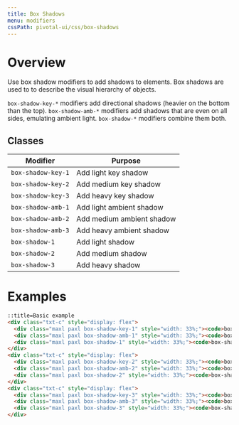 ```yaml
---
title: Box Shadows
menu: modifiers
cssPath: pivotal-ui/css/box-shadows
---
```


# Overview

Use box shadow modifiers to add shadows to elements. Box shadows are used to to describe the visual hierarchy of objects.

`box-shadow-key-*` modifiers add directional shadows (heavier on the bottom than the top). `box-shadow-amb-*` modifiers add shadows that are even on all sides, emulating ambient light. `box-shadow-*` modifiers combine them both.

## Classes

Modifier | Purpose
---------|--------
`box-shadow-key-1` | Add light key shadow
`box-shadow-key-2` | Add medium key shadow
`box-shadow-key-3` | Add heavy key shadow
`box-shadow-amb-1` | Add light ambient shadow
`box-shadow-amb-2` | Add medium ambient shadow
`box-shadow-amb-3` | Add heavy ambient shadow
`box-shadow-1` | Add light shadow
`box-shadow-2` | Add medium shadow
`box-shadow-3` | Add heavy shadow

# Examples

```html
::title=Basic example
<div class="txt-c" style="display: flex">
  <div class="maxl paxl box-shadow-key-1" style="width: 33%;"><code>box-shadow-key-1</code></div>
  <div class="maxl paxl box-shadow-amb-1" style="width: 33%;"><code>box-shadow-amb-1</code></div>
  <div class="maxl paxl box-shadow-1" style="width: 33%;"><code>box-shadow-1</code></div>
</div>
<div class="txt-c" style="display: flex">
  <div class="maxl paxl box-shadow-key-2" style="width: 33%;"><code>box-shadow-key-2</code></div>
  <div class="maxl paxl box-shadow-amb-2" style="width: 33%;"><code>box-shadow-amb-2</code></div>
  <div class="maxl paxl box-shadow-2" style="width: 33%;"><code>box-shadow-2</code></div>
</div>
<div class="txt-c" style="display: flex">
  <div class="maxl paxl box-shadow-key-3" style="width: 33%;"><code>box-shadow-key-3</code></div>
  <div class="maxl paxl box-shadow-amb-3" style="width: 33%;"><code>box-shadow-amb-3</code></div>
  <div class="maxl paxl box-shadow-3" style="width: 33%;"><code>box-shadow-3</code></div>
</div>
```